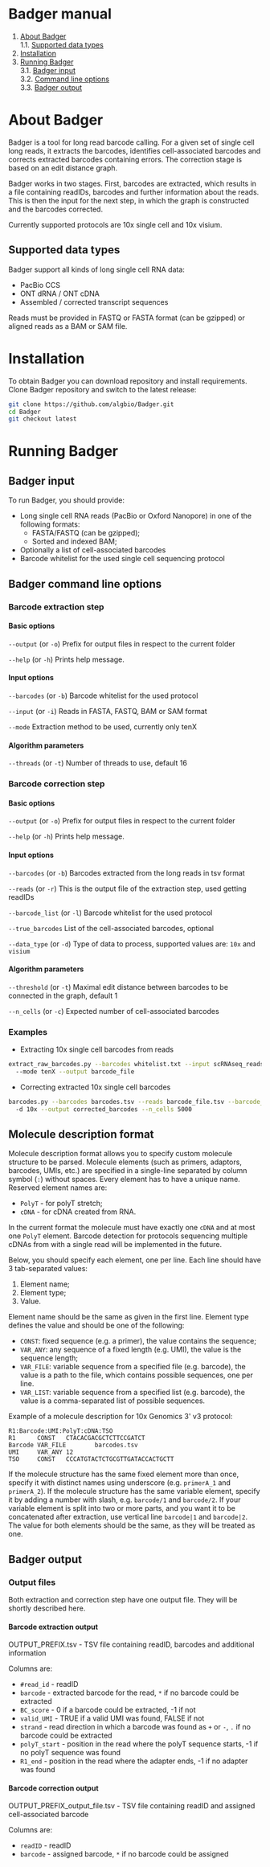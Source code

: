 # Badger manual

1. [About Badger](#sec1) </br>
1.1. [Supported data types](#sec1.1)</br>
2. [Installation](#sec2)</br>
3. [Running Badger](#sec3)</br>
3.1. [Badger input](#sec3.1)</br>
3.2. [Command line options](#sec3.2)</br>
3.3. [Badger output](#sec3.3)</br>

<a name="sec1"></a>
# About Badger

Badger is a tool for long read barcode calling. For a given set of single cell
long reads, it extracts the barcodes, identifies cell-associated barcodes and
corrects extracted barcodes containing errors. The correction stage is based on
an edit distance graph.

Badger works in two stages. First, barcodes are extracted, which results in a file
containing readIDs, barcodes and further information about the reads. This is then
the input for the next step, in which the graph is constructed and the barcodes
corrected.

Currently supported protocols are 10x single cell and 10x visium.

<a name="sec1.1"></a>
## Supported data types

Badger support all kinds of long single cell RNA data:
* PacBio CCS
* ONT dRNA / ONT cDNA
* Assembled / corrected transcript sequences

Reads must be provided in FASTQ or FASTA format (can be gzipped) or
aligned reads as a BAM or SAM file.

<a name="sec2"></a>
# Installation

To obtain Badger you can download repository and install requirements.
Clone Badger repository and switch to the latest release:
```bash
git clone https://github.com/algbio/Badger.git
cd Badger
git checkout latest
```


<a name="sec3"></a>
# Running Badger
<a name="sec3.1"></a>
## Badger input
To run Badger, you should provide:
* Long single cell RNA reads (PacBio or Oxford Nanopore) in one of the following formats:
  * FASTA/FASTQ (can be gzipped);
  * Sorted and indexed BAM;
* Optionally a list of cell-associated barcodes
* Barcode whitelist for the used single cell sequencing protocol

<a name="sec3.2"></a>
## Badger command line options

### Barcode extraction step

#### Basic options

`--output` (or `-o`)
    Prefix for output files in respect to the current folder

`--help` (or `-h`)
    Prints help message.

#### Input options

`--barcodes` (or `-b`)
    Barcode whitelist for the used protocol

`--input` (or `-i`)
    Reads in FASTA, FASTQ, BAM or SAM format

`--mode`
    Extraction method to be used, currently only tenX

#### Algorithm parameters

`--threads` (or `-t`)
    Number of threads to use, default 16

### Barcode correction step

#### Basic options
`--output` (or `-o`)
    Prefix for output files in respect to the current folder

`--help` (or `-h`)
    Prints help message.

#### Input options

`--barcodes` (or `-b`)
    Barcodes extracted from the long reads in tsv format

`--reads` (or `-r`)
    This is the output file of the extraction step, used getting readIDs

`--barcode_list` (or `-l`)
    Barcode whitelist for the used protocol

`--true_barcodes`
    List of the cell-associated barcodes, optional

`--data_type` (or `-d`)
    Type of data to process, supported values are:  `10x` and `visium`

#### Algorithm parameters
<a name="params"></a>

`--threshold` (or `-t`)
    Maximal edit distance between barcodes to be connected in the graph, default 1

`--n_cells` (or `-c`)
    Expected number of cell-associated barcodes

### Examples
<a name="examples"></a>

* Extracting 10x single cell barcodes from reads

```bash
extract_raw_barcodes.py --barcodes whitelist.txt --input scRNAseq_reads.fasta
  --mode tenX --output barcode_file
```

* Correcting extracted 10x single cell barcodes

```bash
barcodes.py --barcodes barcodes.tsv --reads barcode_file.tsv --barcode_list whitelist.txt
  -d 10x --output corrected_barcodes --n_cells 5000
```

## Molecule description format

Molecule description format allows you to specify custom molecule structure to be parsed.
Molecule elements (such as primers, adaptors, barcodes, UMIs, etc.) are specified in a single-line separated by column symbol (`:`) without spaces.
Every element has to have a unique name. Reserved element names are:
- `PolyT` - for polyT stretch;
- `cDNA` - for cDNA created from RNA.

In the current format the molecule must have exactly one `cDNA` and at most one `PolyT` element. 
Barcode detection for protocols sequencing multiple cDNAs from with a single read will be implemented in the future.

Below, you should specify each element, one per line.
Each line should have 3 tab-separated values: 
1. Element name;
2. Element type;
3. Value.

Element name should be the same as given in the first line.
Element type defines the value and should be one of the following:
  - `CONST`: fixed sequence (e.g. a primer), the value contains the sequence;
  - `VAR_ANY`: any sequence of a fixed length (e.g. UMI), the value is the sequence length;
  - `VAR_FILE`: variable sequence from a specified file (e.g. barcode), the value is a path to the file, which contains possible sequences, one per line.
  - `VAR_LIST`: variable sequence from a specified list (e.g. barcode), the value is a comma-separated list of possible sequences.

Example of a molecule description for 10x Genomics 3' v3 protocol:
```
R1:Barcode:UMI:PolyT:cDNA:TSO
R1      CONST   CTACACGACGCTCTTCCGATCT
Barcode VAR_FILE        barcodes.tsv
UMI     VAR_ANY 12
TSO     CONST   CCCATGTACTCTGCGTTGATACCACTGCTT

```

If the molecule structure has the same fixed element more than once, specify it with distinct names using underscore (e.g. `primerA_1` and `primerA_2`).
If the molecule structure has the same variable element, specify it by adding a number with slash, e.g. `barcode/1` and `barcode/2`.
If your variable element is split into two or more parts, and you want it to be concatenated after extraction,  use vertical line `barcode|1` and `barcode|2`.
The value for both elements should be the same, as they will be treated as one.

<a name="sec3.3"></a>
## Badger output

### Output files

Both extraction and correction step have one output file. They will be shortly described here.

#### Barcode extraction output
OUTPUT_PREFIX.tsv - TSV file containing readID, barcodes and additional information

Columns are:
  * `#read_id` - readID
  * `barcode` - extracted barcode for the read, `*` if no barcode could be extracted
  * `BC_score` - 0 if a barcode could be extracted, -1 if not
  * `valid_UMI` - TRUE if a valid UMI was found, FALSE if not
  * `strand` - read direction in which a barcode was found as `+` or `-`, `.` if no barcode could be extracted
  * `polyT_start` - position in the read where the polyT sequence starts, -1 if no polyT sequence was found
  * `R1_end` - position in the read where the adapter ends, -1 if no adapter was found

#### Barcode correction output

OUTPUT_PREFIX_output_file.tsv - TSV file containing readID and assigned cell-associated barcode

Columns are:
  * `readID` - readID
  * `barcode` -  assigned barcode, `*` if no barcode could be assigned
